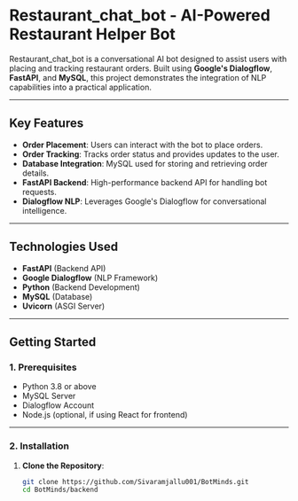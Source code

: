 # **Restaurant_chat_bot - AI-Powered Restaurant Helper Bot**

Restaurant_chat_bot is a conversational AI bot designed to assist users with placing and tracking restaurant orders. Built using **Google's Dialogflow**, **FastAPI**, and **MySQL**, this project demonstrates the integration of NLP capabilities into a practical application.

---

## **Key Features**
- **Order Placement**: Users can interact with the bot to place orders.
- **Order Tracking**: Tracks order status and provides updates to the user.
- **Database Integration**: MySQL used for storing and retrieving order details.
- **FastAPI Backend**: High-performance backend API for handling bot requests.
- **Dialogflow NLP**: Leverages Google's Dialogflow for conversational intelligence.

---

## **Technologies Used**
- **FastAPI** (Backend API)
- **Google Dialogflow** (NLP Framework)
- **Python** (Backend Development)
- **MySQL** (Database)
- **Uvicorn** (ASGI Server)

---

## **Getting Started**

### **1. Prerequisites**
- Python 3.8 or above
- MySQL Server
- Dialogflow Account
- Node.js (optional, if using React for frontend)

---

### **2. Installation**

1. **Clone the Repository**:
   ```bash
   git clone https://github.com/Sivaramjallu001/BotMinds.git
   cd BotMinds/backend
